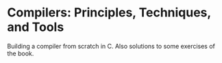# Compilers: Principles, Techniques, and Tools

Building a compiler from scratch in C. Also solutions to some exercises of the book.

